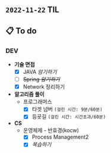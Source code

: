 ## `2022-11-22` TIL

## 📋 To do

### DEV

+ **기술 면접**
  + [x] JAVA _암기하기_
  + [ ] ~~Spring _암기하기_~~
  + [x] Network 정리하기

+ **알고리즘 풀이**
  + 프로그래머스
    + [x] 타겟 넘버 `(걸린 시간: 9분/60분)`
    + [x] 등굣길 `(걸린 시간: 시간초과/60분)`

+ **CS**
  + 운영체제 - 반효경(kocw)
    + [x] Process Management2
    + [x] _복습하기_